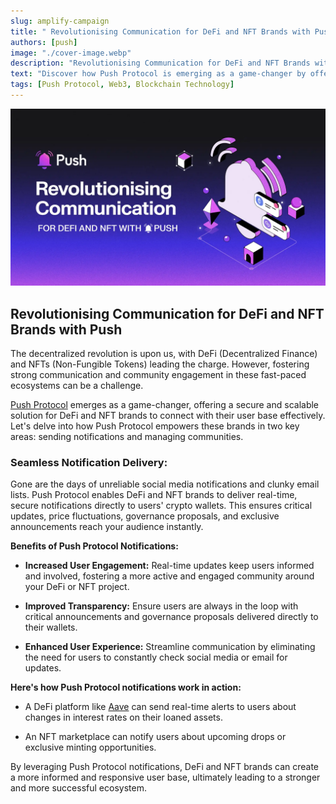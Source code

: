 ```yaml
---
slug: amplify-campaign
title: " Revolutionising Communication for DeFi and NFT Brands with Push! "
authors: [push]
image: "./cover-image.webp"
description: "Revolutionising Communication for DeFi and NFT Brands with Push!"
text: "Discover how Push Protocol is emerging as a game-changer by offering a secure and scalable solution for DeFi and NFT brands to connect with their user base effectively."
tags: [Push Protocol, Web3, Blockchain Technology]
---
```

![Cover Image of Revolutionising Communication for DeFi and NFT Brands with Push ](./cover-image.webp)

## Revolutionising Communication for DeFi and NFT Brands with Push

The decentralized revolution is upon us, with DeFi (Decentralized Finance) and NFTs (Non-Fungible Tokens) leading the charge. However, fostering strong communication and community engagement in these fast-paced ecosystems can be a challenge.

[Push Protocol](https://push.org/) emerges as a game-changer, offering a secure and scalable solution for DeFi and NFT brands to connect with their user base effectively. Let's delve into how Push Protocol empowers these brands in two key areas: sending notifications and managing communities.


### Seamless Notification Delivery:

Gone are the days of unreliable social media notifications and clunky email lists. Push Protocol enables DeFi and NFT brands to deliver real-time, secure notifications directly to users' crypto wallets. This ensures critical updates, price fluctuations, governance proposals, and exclusive announcements reach your audience instantly.

**Benefits of Push Protocol Notifications:**

- **Increased User Engagement:** Real-time updates keep users informed and involved, fostering a more active and engaged community around your DeFi or NFT project.

- **Improved Transparency:** Ensure users are always in the loop with critical announcements and governance proposals delivered directly to their wallets.

- **Enhanced User Experience:** Streamline communication by eliminating the need for users to constantly check social media or email for updates.


**Here's how Push Protocol notifications work in action:**

- A DeFi platform like [Aave](https://app.push.org/channels/0xAA940b3501176af328423d975C350d0d1BaAae50) can send real-time alerts to users about changes in interest rates on their loaned assets.

- An NFT marketplace can notify users about upcoming drops or exclusive minting opportunities.

By leveraging Push Protocol notifications, DeFi and NFT brands can create a more informed and responsive user base, ultimately leading to a stronger and more successful ecosystem.